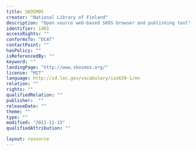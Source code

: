 ```yaml
---
title: SKOSMOS
creator: "National Library of Finland"
description: "Open source web-based SKOS browser and publishing tool"
identifier: id01
accessRights: ""
conformsTo: "DCAT"
contactPoint: ""
hasPolicy: ""
isReferencedBy: ""
keyword: ""
landingPage: "http://www.skosmos.org/"
license: "MIT"
language: http://id.loc.gov/vocabulary/iso639-1/en
relation: ""
rights: ""
qualifiedRelation: ""
publisher:  ""
releaseDate: ""
theme: ""
type: ""
modified: "2011-12-15"
qualifiedAttribution: ""

layout: resource
---
```


